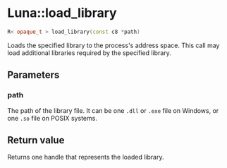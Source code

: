 # Luna::load_library

```c++
R< opaque_t > load_library(const c8 *path)
```

Loads the specified library to the process's address space. This call may load additional libraries required by the specified library. 



## Parameters
### path
The path of the library file. It can be one `.dll` or `.exe` file on Windows, or one `.so` file on POSIX systems. 

## Return value
Returns one handle that represents the loaded library. 

